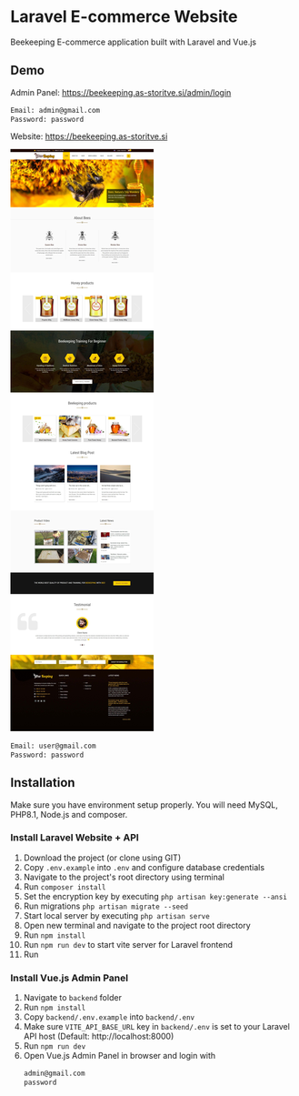 # Laravel E-commerce Website

Beekeeping E-commerce application built with Laravel and Vue.js<br>

## Demo

Admin Panel: https://beekeeping.as-storitve.si/admin/login

```
Email: admin@gmail.com
Password: password
```

Website: https://beekeeping.as-storitve.si

![Screenshot](https://github.com/anze25/laravel-beekeeping/blob/main/public/Screenshot.jpg)

```
Email: user@gmail.com
Password: password

```

## Installation

Make sure you have environment setup properly. You will need MySQL, PHP8.1, Node.js and composer.

### Install Laravel Website + API

1. Download the project (or clone using GIT)
2. Copy `.env.example` into `.env` and configure database credentials
3. Navigate to the project's root directory using terminal
4. Run `composer install`
5. Set the encryption key by executing `php artisan key:generate --ansi`
6. Run migrations `php artisan migrate --seed`
7. Start local server by executing `php artisan serve`
8. Open new terminal and navigate to the project root directory
9. Run `npm install`
10. Run `npm run dev` to start vite server for Laravel frontend
11. Run

### Install Vue.js Admin Panel

1. Navigate to `backend` folder
2. Run `npm install`
3. Copy `backend/.env.example` into `backend/.env`
4. Make sure `VITE_API_BASE_URL` key in `backend/.env` is set to your Laravel API host (Default: http://localhost:8000)
5. Run `npm run dev`
6. Open Vue.js Admin Panel in browser and login with
    ```
    admin@gmail.com
    password
    ```
